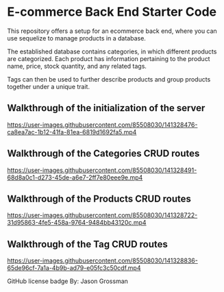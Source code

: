 # E-commerce Back End Starter Code

This repository offers a setup for an ecommerce back end, where you can use sequelize to manage products in a database.

The established database contains categories, in which different products are categorized. Each product has information pertaining to the product name, price, stock quantity, and any related tags. 

Tags can then be used to further describe products and group products together under a unique trait.

## Walkthrough of the initialization of the server
https://user-images.githubusercontent.com/85508030/141328476-ca8ea7ac-1b12-41fa-81ea-6819d1692fa5.mp4


## Walkthrough of the Categories CRUD routes
https://user-images.githubusercontent.com/85508030/141328491-68d8a0c1-d273-45de-a6e7-2ff7e80eee9e.mp4


## Walkthrough of the Products CRUD routes
https://user-images.githubusercontent.com/85508030/141328722-31d95863-4fe5-458a-9764-9484bb43120c.mp4


## Walkthrough of the Tag CRUD routes
https://user-images.githubusercontent.com/85508030/141328836-65de96cf-7a1a-4b9b-ad79-e05fc3c50cdf.mp4

GitHub license badge
By: Jason Grossman
